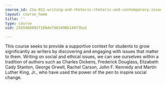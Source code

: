 ```yaml
---
course_id: 21w-011-writing-and-rhetoric-rhetoric-and-contemporary-issues-fall-2015
layout: course_home
title: ''
type: course
uid: 25659b8895f18bde7d63498b14973ba1

---
```

This course seeks to provide a supportive context for students to grow significantly as writers by discovering and engaging with issues that matter to them. Writing on social and ethical issues, we can see ourselves within a tradition of authors such as Charles Dickens, Frederick Douglass, Elizabeth Cady Stanton, George Orwell, Rachel Carson, John F. Kennedy and Martin Luther King, Jr., who have used the power of the pen to inspire social change.
